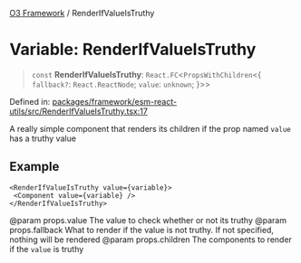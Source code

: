 [O3 Framework](../API.md) / RenderIfValueIsTruthy

# Variable: RenderIfValueIsTruthy

> `const` **RenderIfValueIsTruthy**: `React.FC`\<`PropsWithChildren`\<\{ `fallback?`: `React.ReactNode`; `value`: `unknown`; \}\>\>

Defined in: [packages/framework/esm-react-utils/src/RenderIfValueIsTruthy.tsx:17](https://github.com/openmrs/openmrs-esm-core/blob/main/packages/framework/esm-react-utils/src/RenderIfValueIsTruthy.tsx#L17)

A really simple component that renders its children if the prop named `value` has a truthy value

## Example

```tsx
<RenderIfValueIsTruthy value={variable}>
 <Component value={variable} />
</RenderIfValueIsTruthy>
````

@param props.value The value to check whether or not its truthy
@param props.fallback What to render if the value is not truthy. If not specified, nothing will be rendered
@param props.children The components to render if the `value` is truthy

